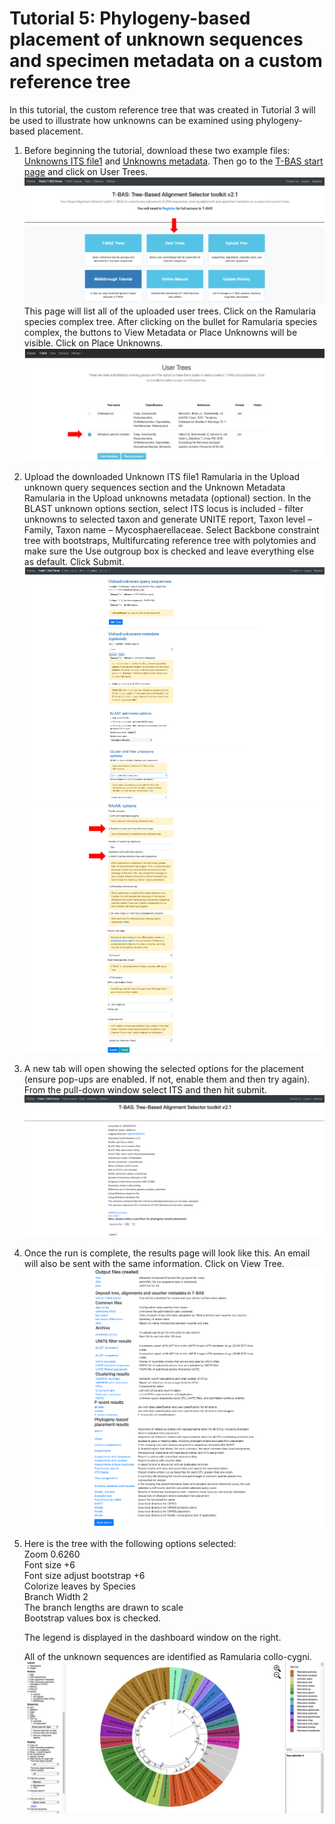 # Tutorial 5: Phylogeny-based placement of unknown sequences and specimen metadata on a custom reference tree

In this tutorial, the custom reference tree that was created in Tutorial 3 will be used to illustrate how unknowns can be examined using phylogeny-based placement. 
 
1. Before beginning the tutorial, download these two example files: [Unknowns ITS file1](https://vclv99-239.hpc.ncsu.edu/tbas2_1/pages/data/tbas-tutorial/its_sequences_set1.fasta) and [Unknowns metadata](https://vclv99-239.hpc.ncsu.edu/tbas2_1/pages/data/tbas-tutorial/Metadata-Unknowns.csv). Then go to the [T-BAS start page](https://vclv99-239.hpc.ncsu.edu/tbas2_1/pages/tbas.php) and click on User Trees.  
![](images/tbas-tutorial5/Tutorial5.1.1.png)
    This page will list all of the uploaded user trees. Click on the Ramularia species complex tree. After clicking on the bullet for Ramularia species complex, the buttons to View Metadata or Place Unknowns will be visible. Click on Place Unknowns.
![](images/tbas-tutorial5/Tutorial5.1.2.png)

2. Upload the downloaded Unknown ITS file1 Ramularia in the Upload unknown query sequences section and the Unknown Metadata Ramularia in the Upload unknowns metadata (optional) section. In the BLAST unknown options section, select ITS locus is included - filter unknowns to selected taxon and generate UNITE report, Taxon level – Family, Taxon name – Mycosphaerellaceae. Select Backbone constraint tree with bootstraps, Multifurcating reference tree with polytomies and make sure the Use outgroup box is checked and leave everything else as default. Click Submit.
![](images/tbas-tutorial5/Tutorial5.2.1.png)
![](images/tbas-tutorial5/Tutorial5.2.2.png)

3. A new tab will open showing the selected options for the placement (ensure pop-ups are enabled. If not, enable them and then try again). From the pull-down window select ITS and then hit submit.
![](images/tbas-tutorial5/Tutorial5.3.png)

4. Once the run is complete, the results page will look like this. An email will also be sent with the same information. Click on View Tree.
![](images/tbas-tutorial5/Tutorial5.4.png)

5. Here is the tree with the following options selected:   
    Zoom 0.6260  
    Font size +6  
    Font size adjust bootstrap +6  
    Colorize leaves by Species  
    Branch Width 2  
    The branch lengths are drawn to scale  
    Bootstrap values box is checked.  

    The legend is displayed in the dashboard window on the right.   

    All of the unknown sequences are identified as Ramularia collo-cygni. 
![](images/tbas-tutorial5/Tutorial5.5.png)